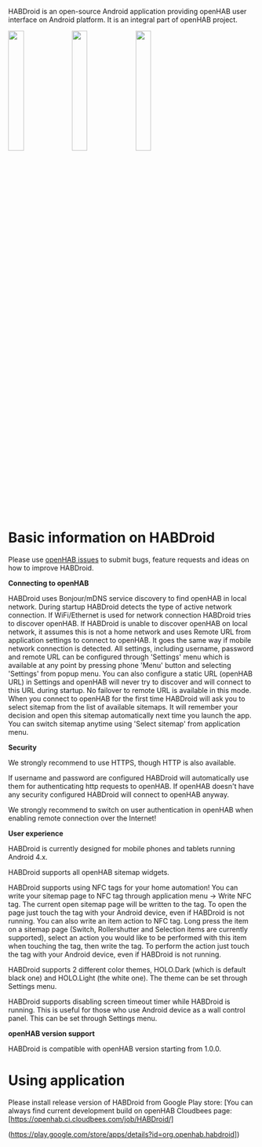 HABDroid is an open-source Android application providing openHAB user interface on Android platform. It is an integral part of openHAB project.

<img width="25%" src="http://wiki.openhab.googlecode.com/hg/images/screenshots/habdroid-phone.png">
<img width="25%" src="http://wiki.openhab.googlecode.com/hg/images/screenshots/habdroid-phone2.png">
<img width="25%" src="http://wiki.openhab.googlecode.com/hg/images/screenshots/habdroid-phone3.png">

# Basic information on HABDroid

Please use [openHAB issues](http://code.google.com/p/openhab/issues/list) to submit bugs, feature requests and ideas on how to improve HABDroid.

**Connecting to openHAB**

HABDroid uses Bonjour/mDNS service discovery to find openHAB in local network. During startup HABDroid detects the type of active network connection. If WiFi/Ethernet is used for network connection HABDroid tries to discover openHAB.
If HABDroid is unable to discover openHAB on local network, it assumes this is not a home network and uses Remote URL from application settings to connect to openHAB. It goes the same way if mobile network connection is detected. All settings, including username, password and remote URL can be configured through 'Settings' menu which is available at any point by pressing phone 'Menu' button and selecting 'Settings' from popup menu. You can also configure a static URL (openHAB URL) in Settings and openHAB will never try to discover and will connect to this URL during startup. No failover to remote URL is available in this mode.
When you connect to openHAB for the first time HABDroid will ask you to select sitemap from the list of available sitemaps. It will remember your decision and open this sitemap automatically next time you launch the app. You can switch sitemap anytime using 'Select sitemap' from application menu.

**Security**

We strongly recommend to use HTTPS, though HTTP is also available.

If username and password are configured HABDroid will automatically use them for authenticating http requests to openHAB. If openHAB doesn't have any security configured HABDroid will connect to openHAB anyway.

We strongly recommend to switch on user authentication in openHAB when enabling remote connection over the Internet!

**User experience**

HABDroid is currently designed for mobile phones and tablets running Android 4.x.

HABDroid supports all openHAB sitemap widgets.

HABDroid supports using NFC tags for your home automation!
You can write your sitemap page to NFC tag through application menu -> Write NFC tag. The current open sitemap page will be written to the tag. To open the page just touch the tag with your Android device, even if HABDroid is not running.
You can also write an item action to NFC tag. Long press the item on a sitemap page (Switch, Rollershutter and Selection items are currently supported), select an action you would like to be performed with this item when touching the tag, then write the tag. To perform the action just touch the tag with your Android device, even if HABDroid is not running.

HABDroid supports 2 different color themes, HOLO.Dark (which is default black one) and HOLO.Light (the white one). The theme can be set through Settings menu.

HABDroid supports disabling screen timeout timer while HABDroid is running. This is useful for those who use Android device as a wall control panel. This can be set through Settings menu.

**openHAB version support**

HABDroid is compatible with openHAB version starting from 1.0.0.

# Using application

Please install release version of HABDroid from Google Play store:
[You can always find current development build on openHAB Cloudbees page:
[https://openhab.ci.cloudbees.com/job/HABDroid/]

(https://play.google.com/store/apps/details?id=org.openhab.habdroid])